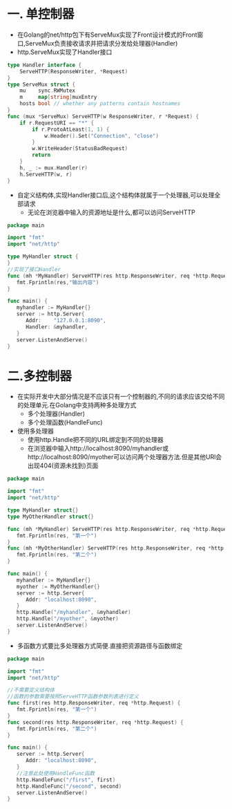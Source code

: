 # 一. 单控制器

* 在Golang的net/http包下有ServeMux实现了Front设计模式的Front窗口,ServeMux负责接收请求并把请求分发给处理器(Handler)
* http.ServeMux实现了Handler接口

```go
type Handler interface {
	ServeHTTP(ResponseWriter, *Request)
}
type ServeMux struct {
	mu    sync.RWMutex
	m     map[string]muxEntry
	hosts bool // whether any patterns contain hostnames
}
func (mux *ServeMux) ServeHTTP(w ResponseWriter, r *Request) {
	if r.RequestURI == "*" {
		if r.ProtoAtLeast(1, 1) {
			w.Header().Set("Connection", "close")
		}
		w.WriteHeader(StatusBadRequest)
		return
	}
	h, _ := mux.Handler(r)
	h.ServeHTTP(w, r)
}
```

* 自定义结构体,实现Handler接口后,这个结构体就属于一个处理器,可以处理全部请求
  * 无论在浏览器中输入的资源地址是什么,都可以访问ServeHTTP

```go
package main

import "fmt"
import "net/http"

type MyHandler struct {
}
//实现了接口Handler
func (mh *MyHandler) ServeHTTP(res http.ResponseWriter, req *http.Request) {
   fmt.Fprintln(res,"输出内容")
}

func main() {
   myhandler := MyHandler{}
   server := http.Server{
      Addr:    "127.0.0.1:8090",
      Handler: &myhandler,
   }
   server.ListenAndServe()
}
```


# 二.多控制器

* 在实际开发中大部分情况是不应该只有一个控制器的,不同的请求应该交给不同的处理单元.在Golang中支持两种多处理方式
  * 多个处理器(Handler)
  * 多个处理函数(HandleFunc)
* 使用多处理器
  * 使用http.Handle把不同的URL绑定到不同的处理器
  * 在浏览器中输入http://localhost:8090/myhandler或http://localhost:8090/myother可以访问两个处理器方法.但是其他URl会出现404(资源未找到)页面

```go
package main

import "fmt"
import "net/http"

type MyHandler struct{}
type MyOtherHandler struct{}

func (mh *MyHandler) ServeHTTP(res http.ResponseWriter, req *http.Request) {
   fmt.Fprintln(res, "第一个")
}
func (mh *MyOtherHandler) ServeHTTP(res http.ResponseWriter, req *http.Request) {
   fmt.Fprintln(res, "第二个")
}

func main() {
   myhandler := MyHandler{}
   myother := MyOtherHandler{}
   server := http.Server{
      Addr: "localhost:8090",
   }
   http.Handle("/myhandler", &myhandler)
   http.Handle("/myother", &myother)
   server.ListenAndServe()
}
```

* 多函数方式要比多处理器方式简便.直接把资源路径与函数绑定

```go
package main

import "fmt"
import "net/http"

//不需要定义结构体
//函数的参数需要按照ServeHTTP函数参数列表进行定义
func first(res http.ResponseWriter, req *http.Request) {
   fmt.Fprintln(res, "第一个")
}
func second(res http.ResponseWriter, req *http.Request) {
   fmt.Fprintln(res, "第二个")
}

func main() {
   server := http.Server{
      Addr: "localhost:8090",
   }
   //注意此处使用HandleFunc函数
   http.HandleFunc("/first", first)
   http.HandleFunc("/second", second)
   server.ListenAndServe()
}
```